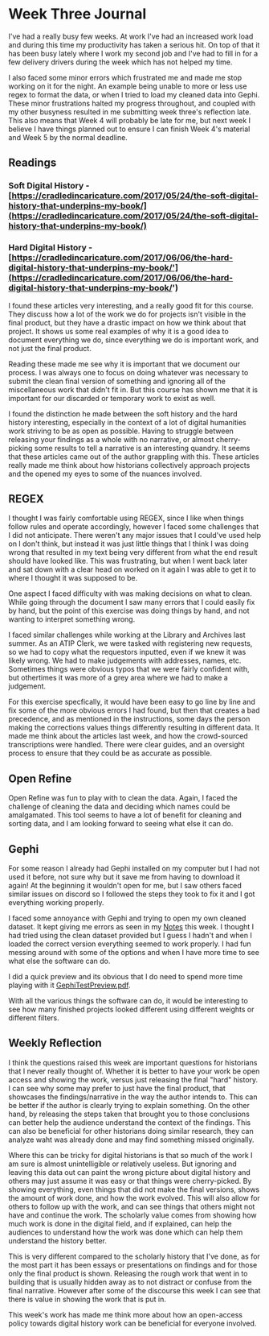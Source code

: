 # Week Three Journal

I've had a really busy few weeks. At work I've had an increased work load and during this time my productivity has taken a serious hit. On top of that it has been busy lately where I work my second job and I've had to fill in for a few delivery drivers during the week which has not helped my time.

I also faced some minor errors which frustrated me and made me stop working on it for the night. An example being unable to more or less use regex to format the data, or when I tried to load my cleaned data into Gephi. These minor frustrations halted my progress throughout, and coupled with my other busyness resulted in me submitting week three's reflection late. This also means that Week 4 will probably be late for me, but next week I believe I have things planned out to ensure I can finish Week 4's material and Week 5 by the normal deadline.


## Readings

### Soft Digital History - [https://cradledincaricature.com/2017/05/24/the-soft-digital-history-that-underpins-my-book/](https://cradledincaricature.com/2017/05/24/the-soft-digital-history-that-underpins-my-book/)

### Hard Digital History - [https://cradledincaricature.com/2017/06/06/the-hard-digital-history-that-underpins-my-book/'](https://cradledincaricature.com/2017/06/06/the-hard-digital-history-that-underpins-my-book/')

I found these articles very interesting, and a really good fit for this course. They discuss how a lot of the work we do for projects isn't visible in the final product, but they have a drastic impact on how we think about that project. It shows us some real examples of why it is a good idea to document everything we do, since everything we do is important work, and not just the final product. 

Reading these made me see why it is important that we document our process. I was always one to focus on doing whatever was necessary to submit the clean final version of something and ignoring all of the miscellaneous work that didn't fit in. But this course has shown me that it is important for our discarded or temporary work to exist as well. 

I found the distinction he made between the soft history and the hard history interesting, especially in the context of a lot of digital humanities work striving to be as open as possible. Having to struggle between releasing your findings as a whole with no narrative, or almost cherry-picking some results to tell a narrative is an interesting quandry. It seems that these articles came out of the author grappling with this. These articles really made me think about how historians collectively approach projects and the opened my eyes to some of the nuances involved.


## REGEX

I thought I was fairly comfortable using REGEX, since I like when things follow rules and operate accordingly, however I faced some challenges that I did not anticipate. There weren't any major issues that I could've used help on I don't think, but instead it was just little things that I think I was doing wrong that resulted in my text being very different from what the end result should have looked like. This was frustrating, but when I went back later and sat down with a clear head on worked on it again I was able to get it to where I thought it was supposed to be. 

One aspect I faced difficulty with was making decisions on what to clean. While going through the document I saw many errors that I could easily fix by hand, but the point of this exercise was doing things by hand, and not wanting to interpret something wrong.

I faced similar challenges while working at the Library and Archives last summer. As an ATIP Clerk, we were tasked with registering new requests, so we had to copy what the requestors inputted, even if we knew it was likely wrong. We had to make judgements with addresses, names, etc. Sometimes things were obvious typos that we were fairly confident with, but othertimes it was more of a grey area where we had to make a judgement.

For this exercise specfically, it would have been easy to go line by line and fix some of the more obvious errors I had found, but then that creates a bad precedence, and as mentioned in the instructions, some days the person making the corrections values things differently resulting in different data. It made me think about the articles last week, and how the crowd-sourced transcriptions were handled. There were clear guides, and an oversight process to ensure that they could be as accurate as possible.


## Open Refine

Open Refine was fun to play with to clean the data. Again, I faced the challenge of cleaning the data and deciding which names could be amalgamated. This tool seems to have a lot of benefit for cleaning and sorting data, and I am looking forward to seeing what else it can do.

## Gephi

For some reason I already had Gephi installed on my computer but I had not used it before, not sure why but it save me from having to download it again! At the beginning it wouldn't open for me, but I saw others faced similar issues on discord so I followed the steps they took to fix it and I got everything working properly.

I faced some annoyance with Gephi and trying to open my own cleaned dataset. It kept giving me errors as seen in my [Notes](Notes.md) this week. I thought I had tried using the clean dataset provided but I guess I hadn't and when I loaded the correct version everything seemed to work properly. I had fun messing around with some of the options and when I have more time to see what else the software can do.

I did a quick preview and its obvious that I do need to spend more time playing with it [GephiTestPreview.pdf](GephiTestPreview.pdf).

With all the various things the software can do, it would be interesting to see how many finished projects looked different using different weights or different filters. 


## Weekly Reflection
I think the questions raised this week are important questions for historians that I never really thought of. Whether it is better to have your work be open access and showing the work, versus just releasing the final "hard" history. I can see why some may prefer to just have the final product, that showcases the findings/narrative in the way the author intends to. This can be better if the author is clearly trying to explain something. On the other hand, by releasing the steps taken that brought you to those conclusions can better help the audience understand the context of the findings. This can also be beneficial for other historians doing similar research, they can analyze waht was already done and may find something missed originally.

Where this can be tricky for digital historians is that so much of the work I am sure is almost unintelligible or relatively useless. But ignoring and leaving this data out can paint the wrong picture about digital history and others may just assume it was easy or that things were cherry-picked. By showing everything, even things that did not make the final versions, shows the amount of work done, and how the work evolved. This will also allow for others to follow up with the work, and can see things that others might not have and continue the work. The scholarly value comes from showing how much work is done in the digital field, and if explained, can help the audiences to understand how the work was done which can help them understand the history better.

This is very different compared to the scholarly history that I've done, as for the most part it has been essays or presentations on findings and for those only the final product is shown. Releasing the rough work that went in to building that is usually hidden away as to not distract or confuse from the final narrative. However after some of the discourse this week I can see that there is value in showing the work that is put in.

This week's work has made me think more about how an open-access policy towards digital history work can be beneficial for everyone involved.

